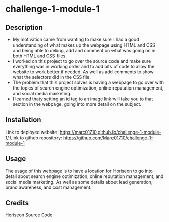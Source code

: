 # challenge-1-module-1

## Description

- My motivation came from wanting to make sure I had a good understanding of what makes up the webpage using HTML and CSS and being able to debug, add and comment on what was going on in both HTML and CSS files.
- I worked on this project to go over the source code and make sure everything was in working order and to add bits of code to allow the website to work better if needed. As well as add comments to show what the selectors did in the CSS file.
- The problem that this project solves is having a webpage to go over with the topics of search engine optimization, online reputation management, and social media marketing.
- I learned thaty setting an id tag to an image link will take you to that section in the webpage, going into more detail on the subject.

## Installation

Link to deployed website: https://marc01710.github.io/challenge-1-module-1/
Link to github repository: https://github.com/Marc01710/challenge-1-module-1

## Usage

The usage of this webpage is to have a location for Horiseon to go into detail about search engine optimization, online reputation management, and social media marketing. As well as some details about lead generation, brand awareness, and cost management.

## Credits

Horiseon Source Code